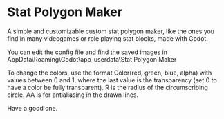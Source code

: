 # Stat Polygon Maker
A simple and customizable custom stat polygon maker, like the ones you find in many videogames or role playing stat blocks, made with Godot.

You can edit the config file and find the saved images in AppData\Roaming\Godot\app_userdata\Stat Polygon Maker

To change the colors, use the format Color(red, green, blue, alpha) with values between 0 and 1, where the last value is the transparency (set 0 to have a color be fully transparent).
R is the radius of the circumscribing circle.
AA is for antialiasing in the drawn lines.

Have a good one.
